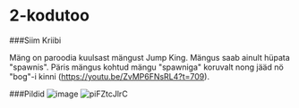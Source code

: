 # 2-kodutoo
###Siim Kriibi

Mäng on paroodia kuulsast mängust Jump King. Mängus saab ainult hüpata "spawnis". Päris mängus kohtud mängu "spawniga" koruvalt nong jääd nö "bog"-i kinni (https://youtu.be/ZvMP6FNsRL4?t=709).

###Pildid
![image](https://user-images.githubusercontent.com/90192374/167265831-df431fb8-bbf4-4d82-8a37-06cdc90b31c7.png)
![piFZtcJlrC](https://user-images.githubusercontent.com/90192374/167265869-f67b0355-a1a7-4c65-98eb-ea68894f8e2c.gif)
